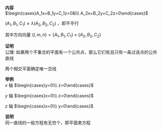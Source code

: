 **内容**  
$\begin{cases}A_1x+B_1y+C_1z=0&\\\ A_2x+B_2y+C_2z=0\end{cases}$  
  
$(A_1,B_1,C_1) \neq \lambda(A_2,B_2,C_2)$ ，即不平行  
  
其中方向向量 $\{l,m,n\}=\{A_1,B_1,C_1\}\times\{A_2,B_2,C_2\}$  
  
**证明**  
公理: 如果两个不重合的平面有一个公共点，那么它们有且只有一条过该点的公共直线  
  
两个相交平面确定唯一交线  
  
**举例**  
$x$ 轴 $\begin{cases}y=0\\\ z=0\end{cases}$  
  
$y$ 轴 $\begin{cases}x=0\\\ z=0\end{cases}$  
  
$z$ 轴 $\begin{cases}x=0\\\ y=0\end{cases}$  
  
**说明**  
同一直线的一般方程有无穷个，即平面束方程  
